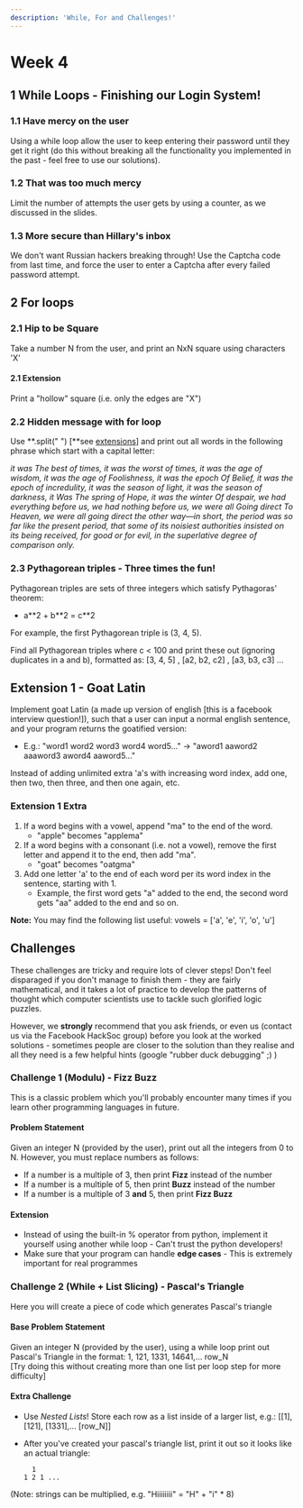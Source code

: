 ```yaml
---
description: 'While, For and Challenges!'
---
```


# Week 4

## 1 While Loops - Finishing our Login System!

### 1.1 Have mercy on the user

Using a while loop allow the user to keep entering their password until they get it right \(do this without breaking all the functionality you implemented in the past - feel free to use our solutions\).

### 1.2 That was too much mercy

Limit the number of attempts the user gets by using a counter, as we discussed in the slides.

### 1.3 More secure than Hillary's inbox

We don't want Russian hackers breaking through! Use the Captcha code from last time, and force the user to enter a Captcha after every failed password attempt.

## 2 For loops

### 2.1 Hip to be Square

Take a number N from the user, and print an NxN square using characters 'X'

#### 2.1 Extension

Print a "hollow" square \(i.e. only the edges are "X"\)

### **2.2 Hidden message with for loop**

Use **.split\(" "\) \[**see [extensions](../material/week-3/extensions.md#Split)\] and print out all words in the following phrase which start with a capital letter:

_it was The best of times, it was the worst of times, it was the age of wisdom, it was the age of Foolishness, it was the epoch Of Belief, it was the epoch of incredulity, it was the season of light, it was the season of darkness, it Was The spring of Hope, it was the winter Of despair, we had everything before us, we had nothing before us, we were all Going direct To Heaven, we were all going direct the other way—in short, the period was so far like the present period, that some of its noisiest authorities insisted on its being received, for good or for evil, in the superlative degree of comparison only._

### 2.3 Pythagorean triples - Three times the fun!

Pythagorean triples are sets of three integers which satisfy Pythagoras' theorem:

* a\*\*2 + b\*\*2 = c\*\*2

For example, the first Pythagorean triple is \(3, 4, 5\).

Find all Pythagorean triples where c &lt; 100 and print these out \(ignoring duplicates in a and b\), formatted as:  \[3, 4, 5\] , \[a2, b2, c2\] , \[a3, b3, c3\] ...

## Extension 1 - Goat Latin 

Implement goat Latin \(a made up version of english \[this is a facebook interview question!\]\), such that a user can input a normal english sentence, and your program returns the goatified version:

* E.g.: "word1 word2 word3 word4 word5..." -&gt; "aword1 aaword2 aaaword3 aword4 aaword5..."

Instead of adding unlimited extra 'a's with increasing word index, add one, then two, then three, and then one again, etc.

### **Extension 1 Extra**

1. If a word begins with a vowel, append "ma" to the end of the word.
   * "apple" becomes "applema"
2. If a word begins with a consonant \(i.e. not a vowel\), remove the first letter and append it to the end, then add "ma".
   * "goat" becomes "oatgma"
3. Add one letter 'a' to the end of each word per its word index in the sentence, starting with 1.
   * Example, the first word gets "a" added to the end, the second word gets "aa" added to the end and so on.

**Note:** You may find the following list useful:  vowels = \['a', 'e', 'i', 'o', 'u'\]

## Challenges

These challenges are tricky and require lots of clever steps! Don't feel disparaged if you don't manage to finish them - they are fairly mathematical, and it takes a lot of practice to develop the patterns of thought which computer scientists use to tackle such glorified logic puzzles.

However, we **strongly** recommend that you ask friends, or even us \(contact us via the Facebook HackSoc group\) before you look at the worked solutions - sometimes people are closer to the solution than they realise and all they need is a few helpful hints \(google "rubber duck debugging" ;\) \)

### Challenge 1 \(Modulu\) - Fizz Buzz <a id="Challenge-1-(Modulu)---Fizz-Buzz"></a>

This is a classic problem which you'll probably encounter many times if you learn other programming languages in future.

#### Problem Statement <a id="Problem-Statement"></a>

Given an integer N \(provided by the user\), print out all the integers from 0 to N. However, you must replace numbers as follows:

* If a number is a multiple of 3, then print **Fizz** instead of the number
* If a number is a multiple of 5, then print **Buzz** instead of the number
* If a number is a multiple of 3 **and** 5, then print **Fizz Buzz**

#### Extension <a id="Extension"></a>

* Instead of using the built-in % operator from python, implement it yourself using another while loop - Can't trust the python developers!
* Make sure that your program can handle **edge cases** - This is extremely important for real programmes

### Challenge 2 \(While + List Slicing\) - Pascal's Triangle <a id="Challenge-2-(While-+-List-Slicing)---Pascal&apos;s-Triangle"></a>

Here you will create a piece of code which generates Pascal's triangle

#### Base Problem Statement <a id="Base-Problem-Statement"></a>

Given an integer N \(provided by the user\), using a while loop print out Pascal's Triangle in the format: 1, 121, 1331, 14641,... row\_N  
\[Try doing this without creating more than one list per loop step for more difficulty\]

#### Extra Challenge <a id="Extra-Challenge"></a>

* Use _Nested Lists_! Store each row as a list inside of a larger list, e.g.: \[\[1\], \[121\], \[1331\],... \[row\_N\]\]
* After you've created your pascal's triangle list, print it out so it looks like an actual triangle:

  ```text
    1  
  1 2 1 ...
  ```

\(Note: strings can be multiplied, e.g. "Hiiiiiiii" = "H" + "i" \* 8\)

